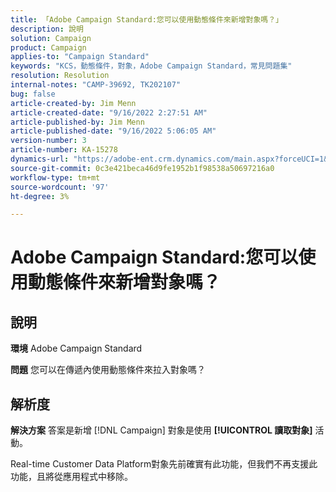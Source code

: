 ```yaml
---
title: 「Adobe Campaign Standard:您可以使用動態條件來新增對象嗎？」
description: 說明
solution: Campaign
product: Campaign
applies-to: "Campaign Standard"
keywords: "KCS，動態條件，對象，Adobe Campaign Standard，常見問題集"
resolution: Resolution
internal-notes: "CAMP-39692, TK202107"
bug: false
article-created-by: Jim Menn
article-created-date: "9/16/2022 2:27:51 AM"
article-published-by: Jim Menn
article-published-date: "9/16/2022 5:06:05 AM"
version-number: 3
article-number: KA-15278
dynamics-url: "https://adobe-ent.crm.dynamics.com/main.aspx?forceUCI=1&pagetype=entityrecord&etn=knowledgearticle&id=da1ccb28-6735-ed11-9db1-0022480866ad"
source-git-commit: 0c3e421beca46d9fe1952b1f98538a50697216a0
workflow-type: tm+mt
source-wordcount: '97'
ht-degree: 3%

---
```


# Adobe Campaign Standard:您可以使用動態條件來新增對象嗎？

## 說明


<b>環境</b>
Adobe Campaign Standard

<b>問題</b>
您可以在傳遞內使用動態條件來拉入對象嗎？


## 解析度


<b>解決方案</b>
答案是新增 [!DNL Campaign] 對象是使用 <b>[!UICONTROL 讀取對象]</b> 活動。

Real-time Customer Data Platform對象先前確實有此功能，但我們不再支援此功能，且將從應用程式中移除。
